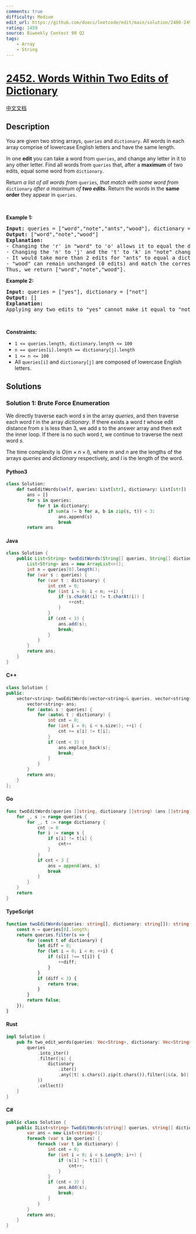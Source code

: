 ```yaml
---
comments: true
difficulty: Medium
edit_url: https://github.com/doocs/leetcode/edit/main/solution/2400-2499/2452.Words%20Within%20Two%20Edits%20of%20Dictionary/README_EN.md
rating: 1459
source: Biweekly Contest 90 Q2
tags:
    - Array
    - String
---
```


<!-- problem:start -->

# [2452. Words Within Two Edits of Dictionary](https://leetcode.com/problems/words-within-two-edits-of-dictionary)

[中文文档](/solution/2400-2499/2452.Words%20Within%20Two%20Edits%20of%20Dictionary/README.md)

## Description

<!-- description:start -->

<p>You are given two string arrays, <code>queries</code> and <code>dictionary</code>. All words in each array comprise of lowercase English letters and have the same length.</p>

<p>In one <strong>edit</strong> you can take a word from <code>queries</code>, and change any letter in it to any other letter. Find all words from <code>queries</code> that, after a <strong>maximum</strong> of two edits, equal some word from <code>dictionary</code>.</p>

<p>Return<em> a list of all words from </em><code>queries</code><em>, </em><em>that match with some word from </em><code>dictionary</code><em> after a maximum of <strong>two edits</strong></em>. Return the words in the <strong>same order</strong> they appear in <code>queries</code>.</p>

<p>&nbsp;</p>
<p><strong class="example">Example 1:</strong></p>

<pre>
<strong>Input:</strong> queries = [&quot;word&quot;,&quot;note&quot;,&quot;ants&quot;,&quot;wood&quot;], dictionary = [&quot;wood&quot;,&quot;joke&quot;,&quot;moat&quot;]
<strong>Output:</strong> [&quot;word&quot;,&quot;note&quot;,&quot;wood&quot;]
<strong>Explanation:</strong>
- Changing the &#39;r&#39; in &quot;word&quot; to &#39;o&#39; allows it to equal the dictionary word &quot;wood&quot;.
- Changing the &#39;n&#39; to &#39;j&#39; and the &#39;t&#39; to &#39;k&#39; in &quot;note&quot; changes it to &quot;joke&quot;.
- It would take more than 2 edits for &quot;ants&quot; to equal a dictionary word.
- &quot;wood&quot; can remain unchanged (0 edits) and match the corresponding dictionary word.
Thus, we return [&quot;word&quot;,&quot;note&quot;,&quot;wood&quot;].
</pre>

<p><strong class="example">Example 2:</strong></p>

<pre>
<strong>Input:</strong> queries = [&quot;yes&quot;], dictionary = [&quot;not&quot;]
<strong>Output:</strong> []
<strong>Explanation:</strong>
Applying any two edits to &quot;yes&quot; cannot make it equal to &quot;not&quot;. Thus, we return an empty array.
</pre>

<p>&nbsp;</p>
<p><strong>Constraints:</strong></p>

<ul>
	<li><code>1 &lt;= queries.length, dictionary.length &lt;= 100</code></li>
	<li><code>n == queries[i].length == dictionary[j].length</code></li>
	<li><code>1 &lt;= n &lt;= 100</code></li>
	<li>All <code>queries[i]</code> and <code>dictionary[j]</code> are composed of lowercase English letters.</li>
</ul>

<!-- description:end -->

## Solutions

<!-- solution:start -->

### Solution 1: Brute Force Enumeration

We directly traverse each word $s$ in the array $\textit{queries}$, and then traverse each word $t$ in the array $\textit{dictionary}$. If there exists a word $t$ whose edit distance from $s$ is less than $3$, we add $s$ to the answer array and then exit the inner loop. If there is no such word $t$, we continue to traverse the next word $s$.

The time complexity is $O(m \times n \times l)$, where $m$ and $n$ are the lengths of the arrays $\textit{queries}$ and $\textit{dictionary}$ respectively, and $l$ is the length of the word.

<!-- tabs:start -->

#### Python3

```python
class Solution:
    def twoEditWords(self, queries: List[str], dictionary: List[str]) -> List[str]:
        ans = []
        for s in queries:
            for t in dictionary:
                if sum(a != b for a, b in zip(s, t)) < 3:
                    ans.append(s)
                    break
        return ans
```

#### Java

```java
class Solution {
    public List<String> twoEditWords(String[] queries, String[] dictionary) {
        List<String> ans = new ArrayList<>();
        int n = queries[0].length();
        for (var s : queries) {
            for (var t : dictionary) {
                int cnt = 0;
                for (int i = 0; i < n; ++i) {
                    if (s.charAt(i) != t.charAt(i)) {
                        ++cnt;
                    }
                }
                if (cnt < 3) {
                    ans.add(s);
                    break;
                }
            }
        }
        return ans;
    }
}
```

#### C++

```cpp
class Solution {
public:
    vector<string> twoEditWords(vector<string>& queries, vector<string>& dictionary) {
        vector<string> ans;
        for (auto& s : queries) {
            for (auto& t : dictionary) {
                int cnt = 0;
                for (int i = 0; i < s.size(); ++i) {
                    cnt += s[i] != t[i];
                }
                if (cnt < 3) {
                    ans.emplace_back(s);
                    break;
                }
            }
        }
        return ans;
    }
};
```

#### Go

```go
func twoEditWords(queries []string, dictionary []string) (ans []string) {
	for _, s := range queries {
		for _, t := range dictionary {
			cnt := 0
			for i := range s {
				if s[i] != t[i] {
					cnt++
				}
			}
			if cnt < 3 {
				ans = append(ans, s)
				break
			}
		}
	}
	return
}
```

#### TypeScript

```ts
function twoEditWords(queries: string[], dictionary: string[]): string[] {
    const n = queries[0].length;
    return queries.filter(s => {
        for (const t of dictionary) {
            let diff = 0;
            for (let i = 0; i < n; ++i) {
                if (s[i] !== t[i]) {
                    ++diff;
                }
            }
            if (diff < 3) {
                return true;
            }
        }
        return false;
    });
}
```

#### Rust

```rust
impl Solution {
    pub fn two_edit_words(queries: Vec<String>, dictionary: Vec<String>) -> Vec<String> {
        queries
            .into_iter()
            .filter(|s| {
                dictionary
                    .iter()
                    .any(|t| s.chars().zip(t.chars()).filter(|&(a, b)| a != b).count() < 3)
            })
            .collect()
    }
}
```

#### C#

```cs
public class Solution {
    public IList<string> TwoEditWords(string[] queries, string[] dictionary) {
        var ans = new List<string>();
        foreach (var s in queries) {
            foreach (var t in dictionary) {
                int cnt = 0;
                for (int i = 0; i < s.Length; i++) {
                    if (s[i] != t[i]) {
                        cnt++;
                    }
                }
                if (cnt < 3) {
                    ans.Add(s);
                    break;
                }
            }
        }
        return ans;
    }
}
```

<!-- tabs:end -->

<!-- solution:end -->

<!-- problem:end -->
